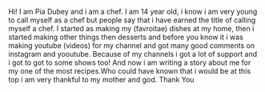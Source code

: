 Hi!
I am Pia Dubey and i am a chef. I am 14 year old, i know i am very young to call myself as a chef but people say that i have earned the title of calling myself a chef. 
I started as making my (favroitae) dishes at my home, then i started making other things then desserts and before you know it i was making youtube (videos) for my channel and got many good comments on instagram and yooutube.
Because of my channels i got a lot of support and i got to got to some shows too! And now i am writing a story about me for my one of the most recipes.Who could have known that i would be at this top i am very thankful to my mother and god.
Thank You        